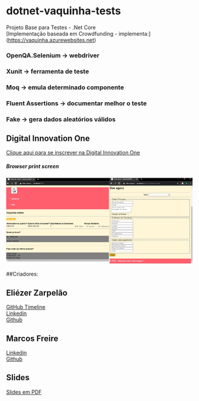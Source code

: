 # dotnet-vaquinha-tests
Projeto Base para Testes - .Net Core  
[Implementação baseada em Crowdfunding - implementa:] (https://vaquinha.azurewebsites.net)
### OpenQA.Selenium -> webdriver
### Xunit -> ferramenta de teste
### Moq -> emula determinado componente
### Fluent Assertions -> documentar melhor o teste
### Fake -> gera dados aleatórios válidos

## Digital Innovation One

[Clique aqui para se inscrever na Digital Innovation One](https://digitalinnovation.one/sign-up?ref=H395IYS4Z6)  

##### Browser print screen
<p align="center">
    <img alt="Browser print screen" src="img/capa.jpg">
</p>

##Criadores:
## Eliézer Zarpelão
[GitHub Timeline](https://elizarp.github.io/timeline/)  
[Linkedin](http://br.linkedin.com/in/eliezerzarpelao)  
[Github](https://github.com/elizarp) 

## Marcos Freire
[Linkedin](https://www.linkedin.com/in/marcos-freire-a73891125/)  
[Github](https://github.com/marcosfreire) 

## Slides
[Slides em PDF](TesteNetCore.pdf)